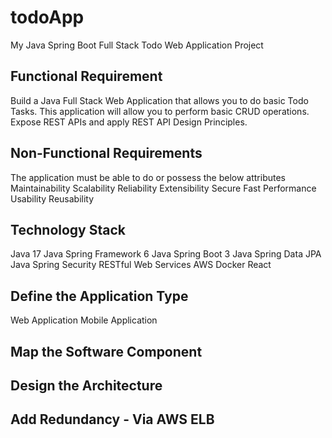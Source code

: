 # todoApp
My Java Spring Boot Full Stack Todo Web Application Project

## Functional Requirement
Build a Java Full Stack Web Application that allows you to do basic Todo Tasks.
This application will allow you to perform basic CRUD operations.
Expose REST APIs and apply REST API Design Principles.

## Non-Functional Requirements
The application must be able to do or possess the below attributes
Maintainability
Scalability
Reliability
Extensibility
Secure
Fast Performance
Usability
Reusability

## Technology Stack
Java 17
Java Spring Framework 6
Java Spring Boot 3
Java Spring Data JPA 
Java Spring Security
RESTful Web Services
AWS
Docker
React

## Define the Application Type
Web Application
Mobile Application

## Map the Software Component
## Design the Architecture
## Add Redundancy - Via AWS ELB
